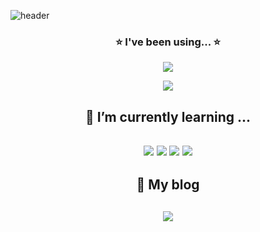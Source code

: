 ![header](https://capsule-render.vercel.app/api?type=waving&color=0:91c591,100:389738&height=380&section=header&text=HELLO!&fontSize=80)


<h3 align="center">⭐ I've been using... ⭐</h3>
<p align="center">
 <img align="center" src="https://github-readme-stats.vercel.app/api/top-langs/?username=dohyeons&layout=compact&show_icons=ture&show_owner=ture&hide_title=ture&theme=nord" />
</p>


<p align="center">
 <img align="center" src="http://mazassumnida.wtf/api/v2/generate_badge?boj=dhs0603"/>
</p>


<h2 align ="center">🌱 I’m currently learning ... <h2>
<div align="center">
    <img src="https://img.shields.io/badge/HTML-orange?style=flat&logo=HTML5&logoColor=white"/>
    <img src="https://img.shields.io/badge/Javascript-yellow?style=flat&logo=JavaScript&logoColor=white"/>
    <img src="https://img.shields.io/badge/CSS3-blue?&style=flat&logo=css3&logoColor=white"/>
    <img src="https://img.shields.io/badge/React-61DAFB?style=flat&logo=React&logoColor=white"/>
</div>


<h2 align ="center">🌱 My blog <h2>
  
  <p  align ="center">
    <a href="https://velog.io/@ddhhss0603">
     <img  align ="center"  src="https://img.shields.io/badge/Velog-green?style=flat&logo=Velog&logoColor=white" />
    </a>
</p>
